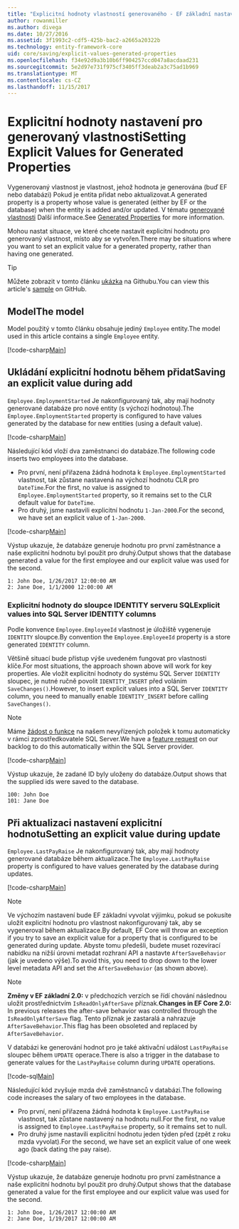 ```yaml
---
title: "Explicitní hodnoty vlastností generovaného - EF základní nastavení"
author: rowanmiller
ms.author: divega
ms.date: 10/27/2016
ms.assetid: 3f1993c2-cdf5-425b-bac2-a2665a20322b
ms.technology: entity-framework-core
uid: core/saving/explicit-values-generated-properties
ms.openlocfilehash: f34e92d9a3b10b6ff904257ccd047a8acdaad231
ms.sourcegitcommit: 5e2d97e731f975cf3405ff3deab2a3c75ad1b969
ms.translationtype: MT
ms.contentlocale: cs-CZ
ms.lasthandoff: 11/15/2017
---
```

# <a name="setting-explicit-values-for-generated-properties"></a><span data-ttu-id="aabfd-102">Explicitní hodnoty nastavení pro generovaný vlastnosti</span><span class="sxs-lookup"><span data-stu-id="aabfd-102">Setting Explicit Values for Generated Properties</span></span>

<span data-ttu-id="aabfd-103">Vygenerovaný vlastnost je vlastnost, jehož hodnota je generována (buď EF nebo databázi) Pokud je entita přidat nebo aktualizovat.</span><span class="sxs-lookup"><span data-stu-id="aabfd-103">A generated property is a property whose value is generated (either by EF or the database) when the entity is added and/or updated.</span></span> <span data-ttu-id="aabfd-104">V tématu [generované vlastnosti](../modeling/generated-properties.md) Další informace.</span><span class="sxs-lookup"><span data-stu-id="aabfd-104">See [Generated Properties](../modeling/generated-properties.md) for more information.</span></span>

<span data-ttu-id="aabfd-105">Mohou nastat situace, ve které chcete nastavit explicitní hodnotu pro generovaný vlastnost, místo aby se vytvořen.</span><span class="sxs-lookup"><span data-stu-id="aabfd-105">There may be situations where you want to set an explicit value for a generated property, rather than having one generated.</span></span>

> [!TIP]  
> <span data-ttu-id="aabfd-106">Můžete zobrazit v tomto článku [ukázka](https://github.com/aspnet/EntityFramework.Docs/tree/master/samples/core/Saving/Saving/ExplicitValuesGenerateProperties/) na Githubu.</span><span class="sxs-lookup"><span data-stu-id="aabfd-106">You can view this article's [sample](https://github.com/aspnet/EntityFramework.Docs/tree/master/samples/core/Saving/Saving/ExplicitValuesGenerateProperties/) on GitHub.</span></span>

## <a name="the-model"></a><span data-ttu-id="aabfd-107">Model</span><span class="sxs-lookup"><span data-stu-id="aabfd-107">The model</span></span>

<span data-ttu-id="aabfd-108">Model použitý v tomto článku obsahuje jediný `Employee` entity.</span><span class="sxs-lookup"><span data-stu-id="aabfd-108">The model used in this article contains a single `Employee` entity.</span></span>

[!code-csharp[Main](../../../samples/core/Saving/Saving/ExplicitValuesGenerateProperties/Employee.cs#Sample)]

## <a name="saving-an-explicit-value-during-add"></a><span data-ttu-id="aabfd-109">Ukládání explicitní hodnotu během přidat</span><span class="sxs-lookup"><span data-stu-id="aabfd-109">Saving an explicit value during add</span></span>

<span data-ttu-id="aabfd-110">`Employee.EmploymentStarted` Je nakonfigurovaný tak, aby mají hodnoty generované databáze pro nové entity (s výchozí hodnotou).</span><span class="sxs-lookup"><span data-stu-id="aabfd-110">The `Employee.EmploymentStarted` property is configured to have values generated by the database for new entities (using a default value).</span></span>

[!code-csharp[Main](../../../samples/core/Saving/Saving/ExplicitValuesGenerateProperties/EmployeeContext.cs#EmploymentStarted)]

<span data-ttu-id="aabfd-111">Následující kód vloží dva zaměstnanci do databáze.</span><span class="sxs-lookup"><span data-stu-id="aabfd-111">The following code inserts two employees into the database.</span></span>
* <span data-ttu-id="aabfd-112">Pro první, není přiřazena žádná hodnota k `Employee.EmploymentStarted` vlastnost, tak zůstane nastavená na výchozí hodnotu CLR pro `DateTime`.</span><span class="sxs-lookup"><span data-stu-id="aabfd-112">For the first, no value is assigned to `Employee.EmploymentStarted` property, so it remains set to the CLR default value for `DateTime`.</span></span>
* <span data-ttu-id="aabfd-113">Pro druhý, jsme nastavili explicitní hodnotu `1-Jan-2000`.</span><span class="sxs-lookup"><span data-stu-id="aabfd-113">For the second, we have set an explicit value of `1-Jan-2000`.</span></span>

[!code-csharp[Main](../../../samples/core/Saving/Saving/ExplicitValuesGenerateProperties/Sample.cs#EmploymentStarted)]

<span data-ttu-id="aabfd-114">Výstup ukazuje, že databáze generuje hodnotu pro první zaměstnance a naše explicitní hodnotu byl použit pro druhý.</span><span class="sxs-lookup"><span data-stu-id="aabfd-114">Output shows that the database generated a value for the first employee and our explicit value was used for the second.</span></span>

``` Console
1: John Doe, 1/26/2017 12:00:00 AM
2: Jane Doe, 1/1/2000 12:00:00 AM
```

### <a name="explicit-values-into-sql-server-identity-columns"></a><span data-ttu-id="aabfd-115">Explicitní hodnoty do sloupce IDENTITY serveru SQL</span><span class="sxs-lookup"><span data-stu-id="aabfd-115">Explicit values into SQL Server IDENTITY columns</span></span>

<span data-ttu-id="aabfd-116">Podle konvence `Employee.EmployeeId` vlastnost je úložiště vygeneruje `IDENTITY` sloupce.</span><span class="sxs-lookup"><span data-stu-id="aabfd-116">By convention the `Employee.EmployeeId` property is a store generated `IDENTITY` column.</span></span>

<span data-ttu-id="aabfd-117">Většině situací bude přístup výše uvedeném fungovat pro vlastnosti klíče.</span><span class="sxs-lookup"><span data-stu-id="aabfd-117">For most situations, the approach shown above will work for key properties.</span></span> <span data-ttu-id="aabfd-118">Ale vložit explicitní hodnoty do systému SQL Server `IDENTITY` sloupec, je nutné ručně povolit `IDENTITY_INSERT` před voláním `SaveChanges()`.</span><span class="sxs-lookup"><span data-stu-id="aabfd-118">However, to insert explicit values into a SQL Server `IDENTITY` column, you need to manually enable `IDENTITY_INSERT` before calling `SaveChanges()`.</span></span>

> [!NOTE]  
> <span data-ttu-id="aabfd-119">Máme [žádost o funkce](https://github.com/aspnet/EntityFramework/issues/703) na našem nevyřízených položek k tomu automaticky v rámci zprostředkovatele SQL Server.</span><span class="sxs-lookup"><span data-stu-id="aabfd-119">We have a [feature request](https://github.com/aspnet/EntityFramework/issues/703) on our backlog to do this automatically within the SQL Server provider.</span></span>

[!code-csharp[Main](../../../samples/core/Saving/Saving/ExplicitValuesGenerateProperties/Sample.cs#EmployeeId)]

<span data-ttu-id="aabfd-120">Výstup ukazuje, že zadané ID byly uloženy do databáze.</span><span class="sxs-lookup"><span data-stu-id="aabfd-120">Output shows that the supplied ids were saved to the database.</span></span>

``` Console
100: John Doe
101: Jane Doe
```

## <a name="setting-an-explicit-value-during-update"></a><span data-ttu-id="aabfd-121">Při aktualizaci nastavení explicitní hodnotu</span><span class="sxs-lookup"><span data-stu-id="aabfd-121">Setting an explicit value during update</span></span>

<span data-ttu-id="aabfd-122">`Employee.LastPayRaise` Je nakonfigurovaný tak, aby mají hodnoty generované databáze během aktualizace.</span><span class="sxs-lookup"><span data-stu-id="aabfd-122">The `Employee.LastPayRaise` property is configured to have values generated by the database during updates.</span></span>

[!code-csharp[Main](../../../samples/core/Saving/Saving/ExplicitValuesGenerateProperties/EmployeeContext.cs#LastPayRaise)]

> [!NOTE]  
> <span data-ttu-id="aabfd-123">Ve výchozím nastavení bude EF základní vyvolat výjimku, pokud se pokusíte uložit explicitní hodnotu pro vlastnost nakonfigurovaný tak, aby se vygeneroval během aktualizace.</span><span class="sxs-lookup"><span data-stu-id="aabfd-123">By default, EF Core will throw an exception if you try to save an explicit value for a property that is configured to be generated during update.</span></span> <span data-ttu-id="aabfd-124">Abyste tomu předešli, budete muset rozevírací nabídku na nižší úrovni metadat rozhraní API a nastavte `AfterSaveBehavior` (jak je uvedeno výše).</span><span class="sxs-lookup"><span data-stu-id="aabfd-124">To avoid this, you need to drop down to the lower level metadata API and set the `AfterSaveBehavior` (as shown above).</span></span>

> [!NOTE]  
> <span data-ttu-id="aabfd-125">**Změny v EF základní 2.0:** v předchozích verzích se řídí chování následnou uložit prostřednictvím `IsReadOnlyAfterSave` příznak.</span><span class="sxs-lookup"><span data-stu-id="aabfd-125">**Changes in EF Core 2.0:** In previous releases the after-save behavior was controlled through the `IsReadOnlyAfterSave` flag.</span></span> <span data-ttu-id="aabfd-126">Tento příznak je zastaralá a nahrazuje `AfterSaveBehavior`.</span><span class="sxs-lookup"><span data-stu-id="aabfd-126">This flag has been obsoleted and replaced by `AfterSaveBehavior`.</span></span>

<span data-ttu-id="aabfd-127">V databázi ke generování hodnot pro je také aktivační událost `LastPayRaise` sloupec během `UPDATE` operace.</span><span class="sxs-lookup"><span data-stu-id="aabfd-127">There is also a trigger in the database to generate values for the `LastPayRaise` column during `UPDATE` operations.</span></span>

[!code-sql[Main](../../../samples/core/Saving/Saving/ExplicitValuesGenerateProperties/employee_UPDATE.sql)]

<span data-ttu-id="aabfd-128">Následující kód zvyšuje mzda dvě zaměstnanců v databázi.</span><span class="sxs-lookup"><span data-stu-id="aabfd-128">The following code increases the salary of two employees in the database.</span></span>
* <span data-ttu-id="aabfd-129">Pro první, není přiřazena žádná hodnota k `Employee.LastPayRaise` vlastnost, tak zůstane nastavený na hodnotu null.</span><span class="sxs-lookup"><span data-stu-id="aabfd-129">For the first, no value is assigned to `Employee.LastPayRaise` property, so it remains set to null.</span></span>
* <span data-ttu-id="aabfd-130">Pro druhý jsme nastavili explicitní hodnotu jeden týden před (zpět z roku mzda vyvolat).</span><span class="sxs-lookup"><span data-stu-id="aabfd-130">For the second, we have set an explicit value of one week ago (back dating the pay raise).</span></span>

[!code-csharp[Main](../../../samples/core/Saving/Saving/ExplicitValuesGenerateProperties/Sample.cs#LastPayRaise)]

<span data-ttu-id="aabfd-131">Výstup ukazuje, že databáze generuje hodnotu pro první zaměstnance a naše explicitní hodnotu byl použit pro druhý.</span><span class="sxs-lookup"><span data-stu-id="aabfd-131">Output shows that the database generated a value for the first employee and our explicit value was used for the second.</span></span>

``` Console
1: John Doe, 1/26/2017 12:00:00 AM
2: Jane Doe, 1/19/2017 12:00:00 AM
```
